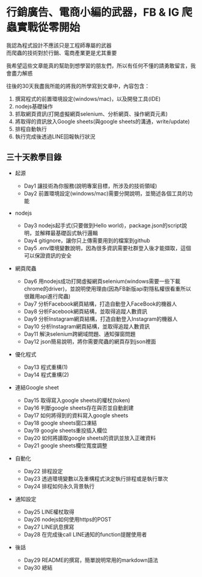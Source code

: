 # 行銷廣告、電商小編的武器，FB & IG 爬蟲實戰從零開始

我認為程式設計不應該只是工程師專屬的武器  
而爬蟲的技術對於行銷、電商產業更是尤其重要  

我希望這些文章能真的幫助到想學習的朋友們，所以有任何不懂的請勇敢留言，我會盡力解惑  

往後的30天我盡我所能的將我的所學寫到文章中，內容包含：  
1. 撰寫程式的前置環境設定(windows/mac)，以及開發工具(IDE)
2. nodejs基礎操作
3. 抓取網頁資訊(打開虛擬網頁selenium、分析網頁、操作網頁元素)
4. 將取得的資訊放入Google sheets(與google sheets的溝通，write/update)
5. 排程自動執行
6. 執行完成後透過LINE回報執行狀況

## 三十天教學目錄

* 起源
    * Day1 讓技術為你服務(說明專案目標，所涉及的技術領域)
    * Day2 前置環境設定(windows/mac)需要分開說明，並簡述各個工具的功能

* nodejs
    * Day3 nodejs起手式(只要做到Hello world)，package.json的script說明，並解釋最基礎函式執行邏輯
    * Day4 gitignore，讓你只上傳需要用到的檔案到github
    * Day5 .env環境變數說明，因為很多資訊需要社群登入後才能擷取，這個可以保證資訊的安全

* 網頁爬蟲
    * Day6 用nodejs成功打開虛擬網頁selenium(windows需要一些下載chrome的driver)，並說明使用理由(因為FB新版api對隱私權很看重所以很難用api進行爬蟲)
    * Day7 分析Facebook網頁結構，打造自動登入FaceBook的機器人
    * Day8 分析Facebook網頁結構，並取得追蹤人數資訊
    * Day9 分析Instagram網頁結構，打造自動登入Instagram的機器人
    * Day10 分析Instagram網頁結構，並取得追蹤人數資訊
    * Day11 解決selenium跨網域問題、通知彈窗問題
    * Day12 json簡易說明，將你需要爬蟲的網頁存到json裡面

* 優化程式
    * Day13 程式重構(1)
    * Day14 程式重構(2)

* 連結Google sheet
    * Day15 取得寫入google sheets的權杖(token)
    * Day16 判斷google sheets存在與否並自動創建
    * Day17 如何將得到的資料寫入google sheets
    * Day18 google sheets窗口凍結
    * Day19 google sheets重投插入欄位
    * Day20 如何將讀取google sheets的資訊並放入正確資料
    * Day21 google sheets欄位寬度調整

* 自動化
    * Day22 排程設定
    * Day23 透過環境變數以及重構程式決定執行排程或是執行單次
    * Day24 排程如何永久背景執行

* 通知設定
    * Day25 LINE權杖取得
    * Day26 nodejs如何使用https的POST
    * Day27 LINE訊息撰寫
    * Day28 在完成後call LINE通知的function提醒使用者

* 後話
    * Day29 README的撰寫，簡單說明常用的markdown語法
    * Day30 總結

